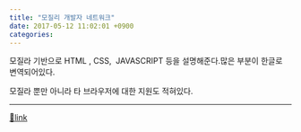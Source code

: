 ```yaml
---
title: "모질리 개발자 네트워크"
date: 2017-05-12 11:02:01 +0900
categories: 
---
```

  

모질라 기반으로 HTML , CSS,  JAVASCRIPT 등을 설명해준다.많은 부분이 한글로 변역되어있다.

  


모질라 뿐만 아니라 타 브라우저에 대한 지원도 적혀있다.





  ***
[🔗link](http://www.mins01.com/mh/tech/read/1077)